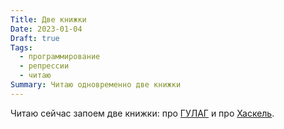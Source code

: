 ```yaml
---
Title: Две книжки
Date: 2023-01-04
Draft: true
Tags:
  - программирование
  - репрессии
  - читаю
Summary: Читаю одновременно две книжки
---
```


Читаю сейчас запоем две книжки: про [ГУЛАГ][1] и про [Хаскель][2].

[1]: https://www.amazon.com/%D0%90%D1%80%D1%85%D0%B8%D0%BF%D0%B5%D0%BB%D0%B0%D0%B3-%D0%93%D0%A3%D0%9B%D0%90%D0%93-1918-1956-%D1%81%D0%BE%D0%B1%D1%80%D0%B0%D0%BD%D0%B8%D0%B5-%D1%81%D0%BE%D1%87%D0%B8%D0%BD%D0%B5%D0%BD%D0%B8%D0%B9-ebook/dp/B00GLSH4D6
[2]: https://haskellbook.com/